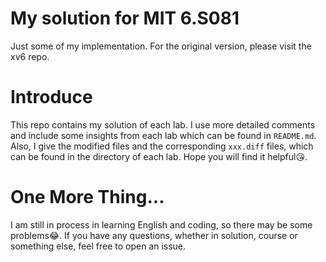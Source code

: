 # My solution for MIT 6.S081

Just some of my implementation. For the original version, please visit the xv6 repo.

# Introduce

This repo contains my solution of each lab. I use more detailed comments and include some insights from each lab which can be found in `README.md`. Also, I give the modified files and the corresponding `xxx.diff` files, which can be found in the directory of each lab. Hope you will find it helpful😘.

# One More Thing...

I am still in process in learning English and coding, so there may be some problems😂. If you have any questions, whether in solution, course or something else, feel free to open an issue.